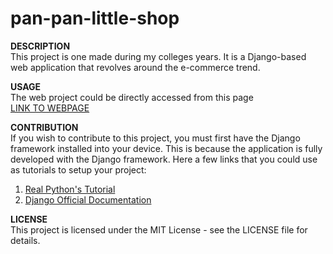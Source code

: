 # pan-pan-little-shop

**DESCRIPTION**<br>
This project is one made during my colleges years. It is a Django-based web application that revolves around the e-commerce trend.


**USAGE**<br>
The web project could be directly accessed from this page<br>
[LINK TO WEBPAGE](pbp.cs.ui.ac.id)


**CONTRIBUTION**<br>
If you wish to contribute to this project, you must first have the Django framework installed into your device. This is because 
the application is fully developed with the Django framework.
Here a few links that you could use as tutorials to setup your project:
1. [Real Python's Tutorial](https://realpython.com/django-setup/)
2. [Django Official Documentation](https://docs.djangoproject.com/en/5.0/intro/tutorial01/)

**LICENSE**<br>
This project is licensed under the MIT License - see the LICENSE file for details.
